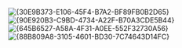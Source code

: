 ![{30E9B373-E106-45F4-B7A2-BF89FB0B2D65}](https://github.com/user-attachments/assets/df65892b-8ef4-4082-8033-70fa0103f7ed)
![{90E920B3-C9BD-4734-A22F-B70A3CDE5B44}](https://github.com/user-attachments/assets/df674679-8452-4fa2-82b2-8cb2d8fa6ffd)
![{645B6527-A58A-4F31-A0EE-552F32730A56}](https://github.com/user-attachments/assets/76667db8-989b-4b96-b461-795ad8baf890)
![{88B809A8-3105-4601-BD30-7C74643D14FC}](https://github.com/user-attachments/assets/19867aea-3eea-44c6-9000-3d66c44f6f11)



